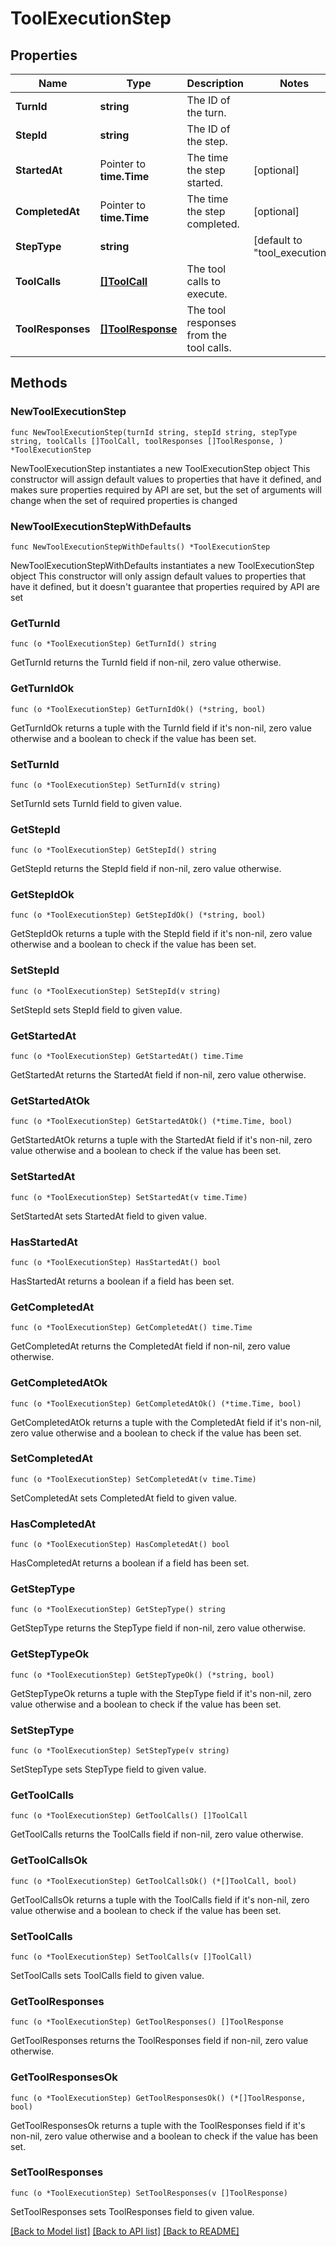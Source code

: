 # ToolExecutionStep

## Properties

Name | Type | Description | Notes
------------ | ------------- | ------------- | -------------
**TurnId** | **string** | The ID of the turn. | 
**StepId** | **string** | The ID of the step. | 
**StartedAt** | Pointer to **time.Time** | The time the step started. | [optional] 
**CompletedAt** | Pointer to **time.Time** | The time the step completed. | [optional] 
**StepType** | **string** |  | [default to "tool_execution"]
**ToolCalls** | [**[]ToolCall**](ToolCall.md) | The tool calls to execute. | 
**ToolResponses** | [**[]ToolResponse**](ToolResponse.md) | The tool responses from the tool calls. | 

## Methods

### NewToolExecutionStep

`func NewToolExecutionStep(turnId string, stepId string, stepType string, toolCalls []ToolCall, toolResponses []ToolResponse, ) *ToolExecutionStep`

NewToolExecutionStep instantiates a new ToolExecutionStep object
This constructor will assign default values to properties that have it defined,
and makes sure properties required by API are set, but the set of arguments
will change when the set of required properties is changed

### NewToolExecutionStepWithDefaults

`func NewToolExecutionStepWithDefaults() *ToolExecutionStep`

NewToolExecutionStepWithDefaults instantiates a new ToolExecutionStep object
This constructor will only assign default values to properties that have it defined,
but it doesn't guarantee that properties required by API are set

### GetTurnId

`func (o *ToolExecutionStep) GetTurnId() string`

GetTurnId returns the TurnId field if non-nil, zero value otherwise.

### GetTurnIdOk

`func (o *ToolExecutionStep) GetTurnIdOk() (*string, bool)`

GetTurnIdOk returns a tuple with the TurnId field if it's non-nil, zero value otherwise
and a boolean to check if the value has been set.

### SetTurnId

`func (o *ToolExecutionStep) SetTurnId(v string)`

SetTurnId sets TurnId field to given value.


### GetStepId

`func (o *ToolExecutionStep) GetStepId() string`

GetStepId returns the StepId field if non-nil, zero value otherwise.

### GetStepIdOk

`func (o *ToolExecutionStep) GetStepIdOk() (*string, bool)`

GetStepIdOk returns a tuple with the StepId field if it's non-nil, zero value otherwise
and a boolean to check if the value has been set.

### SetStepId

`func (o *ToolExecutionStep) SetStepId(v string)`

SetStepId sets StepId field to given value.


### GetStartedAt

`func (o *ToolExecutionStep) GetStartedAt() time.Time`

GetStartedAt returns the StartedAt field if non-nil, zero value otherwise.

### GetStartedAtOk

`func (o *ToolExecutionStep) GetStartedAtOk() (*time.Time, bool)`

GetStartedAtOk returns a tuple with the StartedAt field if it's non-nil, zero value otherwise
and a boolean to check if the value has been set.

### SetStartedAt

`func (o *ToolExecutionStep) SetStartedAt(v time.Time)`

SetStartedAt sets StartedAt field to given value.

### HasStartedAt

`func (o *ToolExecutionStep) HasStartedAt() bool`

HasStartedAt returns a boolean if a field has been set.

### GetCompletedAt

`func (o *ToolExecutionStep) GetCompletedAt() time.Time`

GetCompletedAt returns the CompletedAt field if non-nil, zero value otherwise.

### GetCompletedAtOk

`func (o *ToolExecutionStep) GetCompletedAtOk() (*time.Time, bool)`

GetCompletedAtOk returns a tuple with the CompletedAt field if it's non-nil, zero value otherwise
and a boolean to check if the value has been set.

### SetCompletedAt

`func (o *ToolExecutionStep) SetCompletedAt(v time.Time)`

SetCompletedAt sets CompletedAt field to given value.

### HasCompletedAt

`func (o *ToolExecutionStep) HasCompletedAt() bool`

HasCompletedAt returns a boolean if a field has been set.

### GetStepType

`func (o *ToolExecutionStep) GetStepType() string`

GetStepType returns the StepType field if non-nil, zero value otherwise.

### GetStepTypeOk

`func (o *ToolExecutionStep) GetStepTypeOk() (*string, bool)`

GetStepTypeOk returns a tuple with the StepType field if it's non-nil, zero value otherwise
and a boolean to check if the value has been set.

### SetStepType

`func (o *ToolExecutionStep) SetStepType(v string)`

SetStepType sets StepType field to given value.


### GetToolCalls

`func (o *ToolExecutionStep) GetToolCalls() []ToolCall`

GetToolCalls returns the ToolCalls field if non-nil, zero value otherwise.

### GetToolCallsOk

`func (o *ToolExecutionStep) GetToolCallsOk() (*[]ToolCall, bool)`

GetToolCallsOk returns a tuple with the ToolCalls field if it's non-nil, zero value otherwise
and a boolean to check if the value has been set.

### SetToolCalls

`func (o *ToolExecutionStep) SetToolCalls(v []ToolCall)`

SetToolCalls sets ToolCalls field to given value.


### GetToolResponses

`func (o *ToolExecutionStep) GetToolResponses() []ToolResponse`

GetToolResponses returns the ToolResponses field if non-nil, zero value otherwise.

### GetToolResponsesOk

`func (o *ToolExecutionStep) GetToolResponsesOk() (*[]ToolResponse, bool)`

GetToolResponsesOk returns a tuple with the ToolResponses field if it's non-nil, zero value otherwise
and a boolean to check if the value has been set.

### SetToolResponses

`func (o *ToolExecutionStep) SetToolResponses(v []ToolResponse)`

SetToolResponses sets ToolResponses field to given value.



[[Back to Model list]](../README.md#documentation-for-models) [[Back to API list]](../README.md#documentation-for-api-endpoints) [[Back to README]](../README.md)


